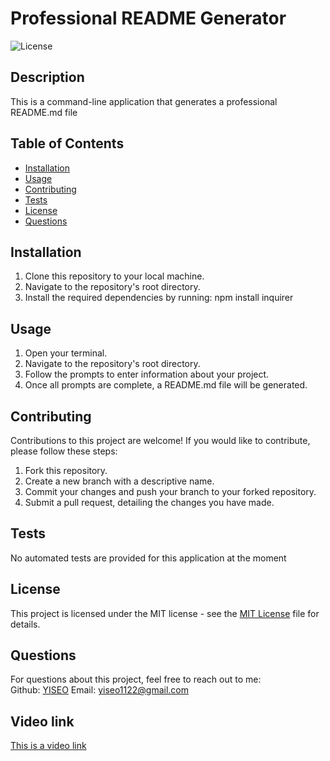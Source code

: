 
# Professional README Generator

![License](https://img.shields.io/badge/license-MIT-blue.svg) 

## Description
This is a command-line application that generates a professional README.md file

## Table of Contents
- [Installation](#installation)
- [Usage](#usage)
- [Contributing](#contributing)
- [Tests](#tests)
- [License](#license)
- [Questions](#questions)

## Installation
1. Clone this repository to your local machine.
2. Navigate to the repository's root directory.
3. Install the required dependencies by running: npm install inquirer

## Usage
1. Open your terminal.
2. Navigate to the repository's root directory.
3. Follow the prompts to enter information about your project.
4. Once all prompts are complete, a README.md file will be generated.


## Contributing
Contributions to this project are welcome!
If you would like to contribute, please follow these steps:
1. Fork this repository.
2. Create a new branch with a descriptive name.
3. Commit your changes and push your branch to your forked repository.
4. Submit a pull request, detailing the changes you have made.

## Tests
No automated tests are provided for this application at the moment

## License
This project is licensed under the MIT license - see the [MIT License](https://opensource.org/licenses/MIT) file for details.

## Questions
For questions about this project, feel free to reach out to me:<br>
Github: [YISEO](https://github.com/YISEO)
Email: yiseo1122@gmail.com

## Video link
[This is a video link](https://watch.screencastify.com/v/J6UYbz5fUKYWi2oLniKg)